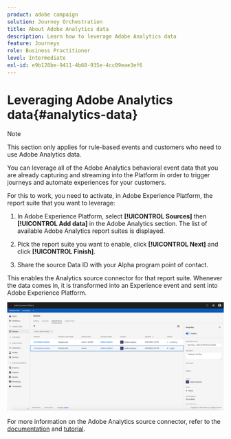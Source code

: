 ```yaml
---
product: adobe campaign
solution: Journey Orchestration
title: About Adobe Analytics data
description: Learn how to leverage Adobe Analytics data
feature: Journeys
role: Business Practitioner
level: Intermediate
exl-id: e9b128be-9411-4b68-935e-4cc09eae3ef6
---
```

# Leveraging Adobe Analytics data{#analytics-data}

>[!NOTE]
>
>This section only applies for rule-based events and customers who need to use Adobe Analytics data.

You can leverage all of the Adobe Analytics behavioral event data that you are already capturing and streaming into the Platform in order to trigger journeys and automate experiences for your customers.

For this to work, you need to activate, in Adobe Experience Platform, the report suite that you want to leverage:

1. In Adobe Experience Platform, select **[!UICONTROL Sources]** then **[!UICONTROL Add data]** in the Adobe Analytics section. The list of available Adobe Analytics report suites is displayed.

1. Pick the report suite you want to enable, click **[!UICONTROL Next]** and click **[!UICONTROL Finish]**. 

1. Share the source Data ID with your Alpha program point of contact. 

This enables the Analytics source connector for that report suite. Whenever the data comes in, it is transformed into an Experience event and sent into Adobe Experience Platform. 

![](../assets/alpha-event9.png)

For more information on the Adobe Analytics source connector, refer to the [documentation](https://docs.adobe.com/help/en/experience-platform/sources/connectors/adobe-applications/analytics.html) and [tutorial](https://docs.adobe.com/content/help/en/experience-platform/sources/ui-tutorials/create/adobe-applications/analytics.html).
